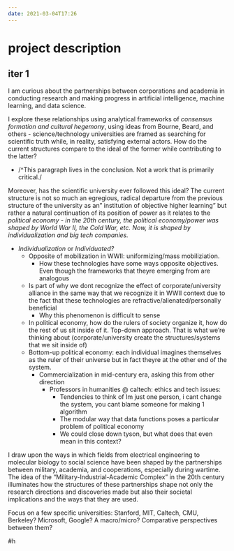 ```yaml
---
date: 2021-03-04T17:26
---
```

# project description
## iter 1
I am curious about the partnerships between corporations and academia in conducting research and making progress in artificial intelligence, machine learning, and data science.

I explore these relationships using analytical frameworks of *consensus formation and cultural hegemony*, using ideas from Bourne, Beard, and others - science/technology universities are framed as searching for scientific truth while, in reality, satisfying external actors. How do the current structures compare to the ideal of the former while contributing to the latter?

* /^This paragraph lives in the conclusion. Not a work that is primarily critical./ 

Moreover, has the scientific university ever followed this ideal? The current structure is not so much an egregious, radical departure from the previous structure of the university as an” institution of objective higher learning” but rather a natural continuation of its position of power as it relates to the *political economy - in the 20th century, the political economy/power was shaped by World War II, the Cold War, etc. Now, it is shaped by individualization and big tech companies.* 
	
* *Individualization* or *Individuated?*
	* Opposite of mobilization in WWII: uniformizing/mass mobiliziation.
		* How these technologies have some ways opposite objectives. Even though the frameworks that theyre emerging from are analogous
	* Is part of why we dont recognize the effect of corporate/university alliance in the same way that we recognize it in WWII context due to the fact that these technologies are refractive/alienated/personally beneficial
		* Why this phenomenon is difficult to sense
	* In political economy, how do the rulers of society organize it, how do the rest of us sit inside of it. Top-down approach. That is what we’re thinking about (corporate/university create the structures/systems that we sit inside of)
	* Bottom-up political economy: each individual imagines themselves as the ruler of their universe but in fact theyre at the other end of the system.
		* Commercialization in mid-century era, asking this from other direction
			* Professors in humanities @ caltech: ethics and tech issues: 
				* Tendencies to think of Im just one person, i cant change the system, you cant blame someone for making 1 algorithm
				* The modular way that data functions poses a particular problem of political economy
				* We could close down tyson, but what does that even mean in this context?

I draw upon the ways in which fields from electrical engineering to molecular biology to social science have been shaped by the partnerships between military, academia, and cooperations, especially during wartime. The idea of the “Military-Industrial-Academic Complex” in the 20th century illuminates how the structures of these partnerships shape not only the research directions and discoveries made but also their societal implications and the ways that they are used.


Focus on a few specific universities: Stanford, MIT, Caltech, CMU, Berkeley? Microsoft, Google? A
macro/micro? Comparative perspectives between them?


	

#h